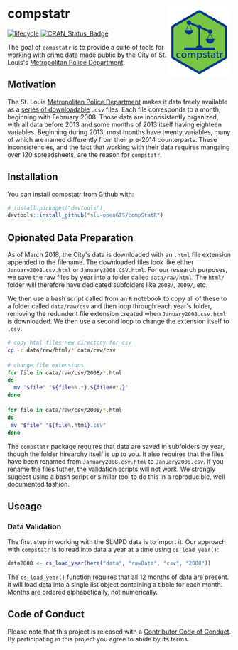 
<!-- README.md is generated from README.Rmd. Please edit that file -->
compstatr <img src="man/figures/logo.png" align="right" />
==========================================================

[![lifecycle](https://img.shields.io/badge/lifecycle-maturing-blue.svg)](https://www.tidyverse.org/lifecycle/#maturing) [![CRAN\_Status\_Badge](http://www.r-pkg.org/badges/version/compstatr)](https://cran.r-project.org/package=compstatr)

The goal of `compstatr` is to provide a suite of tools for working with crime data made public by the City of St. Louis's [Metropolitan Police Department](http://www.slmpd.org).

Motivation
----------

The St. Louis [Metropolitan Police Department](http://www.slmpd.org) makes it data freely available as a [series of downloadable](http://www.slmpd.org/Crimereports.shtml) `.csv` files. Each file corresponds to a month, beginning with February 2008. Those data are inconsistently organized, with all data before 2013 and some months of 2013 itself having eighteen variables. Beginning during 2013, most months have twenty variables, many of which are named differently from their pre-2014 counterparts. These inconsistencies, and the fact that working with their data requires mangaing over 120 spreadsheets, are the reason for `compstatr`.

Installation
------------

You can install compstatr from Github with:

``` r
# install.packages("devtools")
devtools::install_github("slu-openGIS/compStatR")
```

Opionated Data Preparation
--------------------------

As of March 2018, the City's data is downloaded with an `.html` file extension appended to the filename. The downloaded files look like either `January2008.csv.html` or `January2008.CSV.html`. For our research purposes, we save the raw files by year into a folder called `data/raw/html`. The `html/` folder will therefore have dedicated subfolders like `2008/`, `2009/`, etc.

We then use a bash script called from an `R` notebook to copy all of these to a folder called `data/raw/csv` and then loop through each year's folder, removing the redundent file extension created when `January2008.csv.html` is downloaded. We then use a second loop to change the extension itself to `.csv`.

``` bash
# copy html files new directory for csv
cp -r data/raw/html/* data/raw/csv

# change file extensions
for file in data/raw/csv/2008/*.html
do
  mv "$file" "${file%%.*}.${file##*.}"
done

for file in data/raw/csv/2008/*.html
do
 mv "$file" "${file%.html}.csv"
done
```

The `compstatr` package requires that data are saved in subfolders by year, though the folder hirearchy itself is up to you. It also requires that the files have been renamed from `January2008.csv.html` to `January2008.csv`. If you rename the files futher, the validation scripts will not work. We strongly suggest using a bash script or similar tool to do this in a reproducible, well documented fashion.

Useage
------

### Data Validation

The first step in working with the SLMPD data is to import it. Our approach with `compstatr` is to read into data a year at a time using `cs_load_year()`:

``` r
data2008 <- cs_load_year(here("data", "rawData", "csv", "2008"))
```

The `cs_load_year()` function requires that all 12 months of data are present. It will load data into a single list object containing a tibble for each month. Months are ordered alphabetically, not numerically.

Code of Conduct
---------------

Please note that this project is released with a [Contributor Code of Conduct](CONDUCT.md). By participating in this project you agree to abide by its terms.
